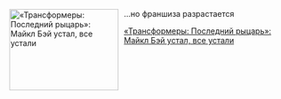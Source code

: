 <!--2025-05-24 10:15:41-->
<div class="yb">
  <div class="rss kino_kino"><a href="https://www.kino-teatr.ru/kino/art/tv/4760/" title="«Трансформеры: Последний рыцарь»: Майкл Бэй устал, все устали"><img src="https://www.kino-teatr.ru/art/0/6/4760/poster.jpg" width="196" height="147" align="left" hspace="5" style="margin: 0px 10px 0px 5px" alt="«Трансформеры: Последний рыцарь»: Майкл Бэй устал, все устали"/></a>...но франшиза разрастается <p class="titl"><a href="https://www.kino-teatr.ru/kino/art/tv/4760/">«Трансформеры: Последний рыцарь»: Майкл Бэй устал, все устали</a></p></div>
</div>
